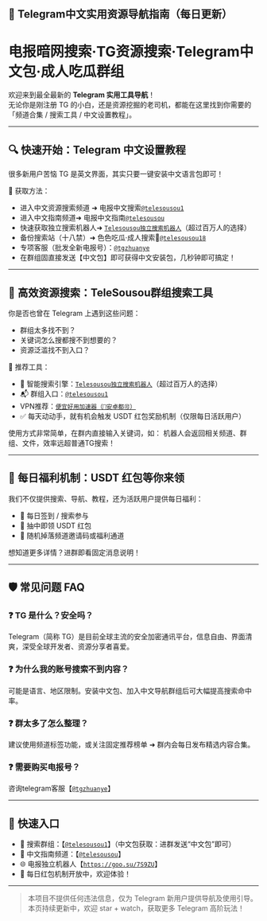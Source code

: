 ## 📡 Telegram中文实用资源导航指南（每日更新）
# 电报暗网搜索·TG资源搜索·Telegram中文包·成人吃瓜群组
<!--
**telesousou/telesousou** is a ✨ _special_ ✨ repository because its `README.md` (this file) appears on your GitHub profile.

Here are some ideas to get you started:

- 🔭 I’m currently working on ...
- 🌱 I’m currently learning ...
- 👯 I’m looking to collaborate on ...
- 🤔 I’m looking for help with ...
- 💬 Ask me about ...
- 📫 How to reach me: ...
- 😄 Pronouns: ...
- ⚡ Fun fact: ...
-->
欢迎来到最全最新的 **Telegram 实用工具导航**！  
无论你是刚注册 TG 的小白，还是资源挖掘的老司机，都能在这里找到你需要的「频道合集 / 搜索工具 / 中文设置教程」。

---

## 🔍 快速开始：Telegram 中文设置教程

很多新用户苦恼 TG 是英文界面，其实只要一键安装中文语言包即可！

📎 获取方法：  
- 进入中文资源搜索频道 ➜ 电报中文搜索[`@telesousou1`](https://t.me/telesousou1)  
- 进入中文指南频道➜  电报中文指南[`@telesousou`](https://t.me/telesousou)
- 快速获取独立搜索机器人➜ [`Telesousou独立搜索机器人`](https://goo.su/7S9ZU)（超过百万人的选择）
- 备份搜索站（十八禁）➜ 色色吃瓜·成人搜索🔞[`@telesousou18`](https://t.me/telesousou18)
- 专项客服（批发全新电报号）：[`@tgzhuanye`](https://t.me/tgzhuanye)
- 在群组固直接发送【中文包】即可获得中文安装包，几秒钟即可搞定！

---

## 🧭 高效资源搜索：TeleSousou群组搜索工具

你是否也曾在 Telegram 上遇到这些问题：

- 群组太多找不到？
- 关键词怎么搜都搜不到想要的？
- 资源泛滥找不到入口？

📌 推荐工具：  
- 🧠 智能搜索引擎：[`Telesousou独立搜索机器人`](https://goo.su/7S9ZU)（超过百万人的选择）
- 📬 群组入口：[`@telesousou1`](https://t.me/telesousou1)
- VPN推荐：[`便宜好用加速器（🍎安卓都🉑）`](https://www.xfx04.com/#/register?code=osk8GCti)
- ✅ 每天动动手，就有机会触发 USDT 红包奖励机制（仅限每日活跃用户）

使用方式非常简单，在群内直接输入关键词，如：
机器人会返回相关频道、群组、文件，效率远超普通TG搜索！

---

## 🎁 每日福利机制：USDT 红包等你来领

我们不仅提供搜索、导航、教程，还为活跃用户提供每日福利：

- 📅 每日签到 / 搜索参与
- 🎁 抽中即领 USDT 红包
- 🧧 随机掉落频道邀请码或福利通道

想知道更多详情？进群即看固定消息说明！

---

## 🛡️ 常见问题 FAQ

### ❓ TG 是什么？安全吗？
Telegram（简称 TG）是目前全球主流的安全加密通讯平台，信息自由、界面清爽，深受全球开发者、资源分享者喜爱。

### ❓ 为什么我的账号搜索不到内容？
可能是语言、地区限制。安装中文包、加入中文导航群组后可大幅提高搜索命中率。

### ❓ 群太多了怎么整理？
建议使用频道标签功能，或关注固定推荐榜单 ➜ 群内会每日发布精选内容合集。

### ❓ 需要购买电报号？
咨询telegram客服【[`@tgzhuanye`](https://t.me/tgzhuanye)】

---

## 🚀 快速入口

- 🔗 搜索群组：【[`@telesousou1`](https://t.me/telesousou1)】（中文包获取：进群发送“中文包”即可）
- 🧭 中文指南频道：【[`@telesousou`](https://t.me/telesousou)】
- 🌐 电报独立机器人【[`https://goo.su/7S9ZU`](https://goo.su/7S9ZU)】
- 🎉 每日红包机制开放中，欢迎体验！

---

> 本项目不提供任何违法信息，仅为 Telegram 新用户提供导航及使用引导。  
> 本页持续更新中，欢迎 star + watch，获取更多 Telegram 高阶玩法！


